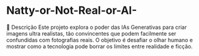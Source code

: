 # Natty-or-Not-Real-or-AI-
📒 Descrição  Este projeto explora o poder das IAs Generativas para criar imagens ultra realistas, tão convincentes que podem facilmente ser confundidas com fotografias reais. O objetivo é desafiar o olhar humano e mostrar como a tecnologia pode borrar os limites entre realidade e ficção.
